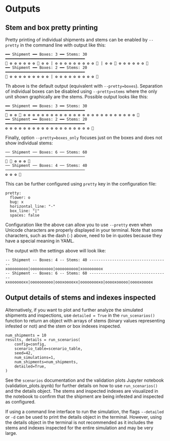 # Outputs

## Stem and box pretty printing

Pretty printing of individual shipments and stems can be enabled by
`--pretty` in the command line with output like this:

```
━━ Shipment ━━ Boxes: 3 ━━ Stems: 30 ━━━━━━━━━━━━━━━━━━━━━━━━━━━━━━━━━━━
🐛 ✿ ✿ ✿ ✿ ✿ ✿ 🐛 ✿ ✿ | ✿ ✿ ✿ ✿ ✿ ✿ ✿ ✿ ✿ 🐛 | ✿ ✿ 🐛 ✿ ✿ ✿ ✿ ✿ ✿ 🐛
━━ Shipment ━━ Boxes: 2 ━━ Stems: 20 ━━━━━━━━━━━━━━━━━━━━━━━━━━━━━━━━━━━
🐛 ✿ ✿ ✿ ✿ ✿ ✿ ✿ ✿ ✿ | ✿ ✿ ✿ ✿ ✿ ✿ ✿ ✿ ✿ 🐛
```

Th above is the default output (equivalent with `--pretty=boxes`).
Separation of individual boxes can be disabled using `--pretty=stems`
where the only unit shown graphically are the stems. Possible output
looks like this:

```
━━ Shipment ━━ Boxes: 3 ━━ Stems: 30 ━━━━━━━━━━━━━━━━━━━━━━━━━━━━━━━━━━━
🐛 ✿ ✿ 🐛 ✿ ✿ ✿ ✿ ✿ ✿ ✿ ✿ ✿ ✿ ✿ ✿ ✿ ✿ ✿ ✿ ✿ ✿ ✿ ✿ ✿ ✿ ✿ ✿ ✿ 🐛
━━ Shipment ━━ Boxes: 2 ━━ Stems: 20 ━━━━━━━━━━━━━━━━━━━━━━━━━━━━━━━━━━━
✿ ✿ ✿ ✿ ✿ ✿ ✿ ✿ ✿ ✿ ✿ ✿ ✿ ✿ ✿ ✿ ✿ ✿ ✿ 🐛
```

Finally, option `--pretty=boxes_only` focuses just on the boxes and does
not show individual stems:

```
── Shipment ── Boxes: 6 ── Stems: 60 ───────────────────────────────────
🐛 🐛 ✿ ✿ ✿ 🐛
── Shipment ── Boxes: 4 ── Stems: 40 ───────────────────────────────────
✿ ✿ ✿ 🐛
```

This can be further configured using `pretty` key in the configuration
file:

```
pretty:
  flower: o
  bug: x
  horizontal_line: "-"
  box_line: "|"
  spaces: false
```

Configuration like the above can allow you to use `--pretty` even when
Unicode characters are properly displayed in your terminal. Note that
some characters, such as the dash (`-`) above, need to be in quotes
because they have a special meaning in YAML.

The output with the settings above will look like:

```
-- Shipment -- Boxes: 4 -- Stems: 40 -----------------------------------
xooooooooo|ooooooxooo|oooooooooo|xoooooooox
-- Shipment -- Boxes: 6 -- Stems: 60 -----------------------------------
xxooooooxx|oooooooooo|oooxooooxx|ooooooooxo|ooooxooooo|ooooxoooox
```

## Output details of stems and indexes inspected

Alternatively, if you want to plot and further analyze the simulated shipments and inspections, use `detailed = True` in the `run_scenarios()` function to return an object with arrays of stems (binary values representing infested or not) and the stem or box indexes inspected.

```
num_shipments = 10
results, details = run_scenarios(
    config=config,
    scenario_table=scenario_table,
    seed=42,
    num_simulations=1,
    num_shipments=num_shipments,
    detailed=True,
)
```

See the `scenarios` documentation and the validation plots Jupyter notebook (validation_plots.ipynb) for further details on how to use `run_scenarios()` and the details object. The stems and inspected indexes are visualized in the notebook to confirm that the shipment are being infested and inspected as configured.

If using a command line interface to run the simulation, the flags `--detailed` or `-d` can be used to print the details object in the terminal. However, using the details object in the terminal is not recommended as it includes the stems and indexes inspected for the entire simulation and may be very large.
